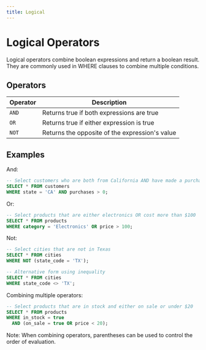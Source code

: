 ```yaml
---
title: Logical
---
```


# Logical Operators

Logical operators combine boolean expressions and return a boolean result. They
are commonly used in WHERE clauses to combine multiple conditions.

## Operators

| Operator | Description                                    |
|----------|------------------------------------------------|
| `AND`    | Returns true if both expressions are true      |
| `OR`     | Returns true if either expression is true      |
| `NOT`    | Returns the opposite of the expression's value |

## Examples

And:

```sql
-- Select customers who are both from California AND have made a purchase
SELECT * FROM customers
WHERE state = 'CA' AND purchases > 0;
```

Or:

```sql
-- Select products that are either electronics OR cost more than $100
SELECT * FROM products
WHERE category = 'Electronics' OR price > 100;
```

Not:

```sql
-- Select cities that are not in Texas
SELECT * FROM cities
WHERE NOT (state_code = 'TX');

-- Alternative form using inequality
SELECT * FROM cities
WHERE state_code <> 'TX';
```

Combining multiple operators:

```sql
-- Select products that are in stock and either on sale or under $20
SELECT * FROM products
WHERE in_stock = true
  AND (on_sale = true OR price < 20);
```

Note: When combining operators, parentheses can be used to control the order of
evaluation.
